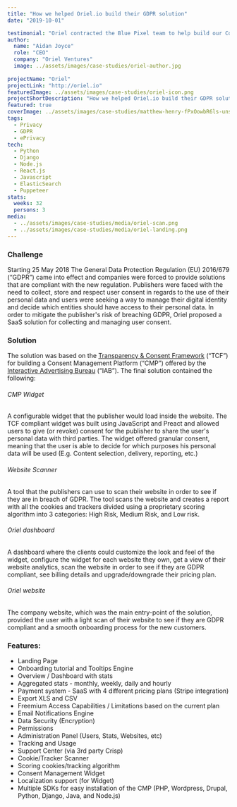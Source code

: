 ```yaml
---
title: "How we helped Oriel.io build their GDPR solution"
date: "2019-10-01"

testimonial: "Oriel contracted the Blue Pixel team to help build our Consent Management Solution. Without their help and development skills, we simply could not have delivered this project to plan. They delivered on time, to spec and in the budget, so I have no hesitation in recommending their company and will definitely use them again."
author:
  name: "Aidan Joyce"
  role: "CEO"
  company: "Oriel Ventures"
  image: ../assets/images/case-studies/oriel-author.jpg
  
projectName: "Oriel"
projectLink: "http://oriel.io"
featuredImage: ../assets/images/case-studies/oriel-icon.png
projectShortDescription: "How we helped Oriel.io build their GDPR solution."
featured: true
coverImage: ../assets/images/case-studies/matthew-henry-fPxOowbR6ls-unsplash.png
tags:
  - Privacy
  - GDPR
  - ePrivacy
tech:
  - Python
  - Django
  - Node.js
  - React.js
  - Javascript
  - ElasticSearch
  - Puppeteer
stats:
  weeks: 32
  persons: 3
media:
  - ../assets/images/case-studies/media/oriel-scan.png
  - ../assets/images/case-studies/media/oriel-landing.png
---
```


### Challenge
Starting 25 May 2018 The General Data Protection Regulation (EU) 2016/679 (“GDPR”) came into effect and companies were forced 
to provide solutions that are compliant with the new regulation. Publishers were faced with the need to collect, store and respect 
user consent in regards to the use of their personal data and users were seeking a way to manage their digital identity and decide 
which entities should have access to their personal data. In order to mitigate the publisher's risk of breaching GDPR, Oriel proposed 
a SaaS solution for collecting and managing user consent.


### Solution
The solution was based on the [Transparency & Consent Framework](https://iabeurope.eu/tcf-for-cmps/) (“TCF”) 
for building a Consent Management Platform (“CMP”) offered by the [Interactive Advertising Bureau](https://www.iab.com/) (“IAB”).
The final solution contained the following:

###### CMP Widget
A configurable widget that the publisher would load inside the website. The TCF compliant widget was built using JavaScript and Preact 
and allowed users to give (or revoke) consent for the publisher to share the user's personal data with third parties. The widget offered 
granular consent, meaning that the user is able to decide for which purposes his personal data will be used (E.g. Content selection, delivery, reporting, etc.)

###### Website Scanner
A tool that the publishers can use to scan their website in order to see if they are in breach of GDPR. The tool scans 
the website and creates a report with all the cookies and trackers divided using a proprietary scoring algorithm into 
3 categories: High Risk, Medium Risk, and Low risk.

###### Oriel dashboard
A dashboard where the clients could customize the look and feel of the widget, configure the widget for each website they own,
get a view of their website analytics, scan the website in order to see if they are GDPR compliant,
see billing details and upgrade/downgrade their pricing plan. 

###### Oriel website
The company website, which was the main entry-point of the solution, provided the user with a light scan of their
website to see if they are GDPR compliant and a smooth onboarding process for the new customers.

### Features:
- Landing Page
- Onboarding tutorial and Tooltips Engine
- Overview / Dashboard with stats
- Aggregated stats - monthly, weekly, daily and hourly
- Payment system - SaaS with 4 different pricing plans (Stripe integration)
- Export XLS and CSV
- Freemium Access Capabilities / Limitations based on the current plan
- Email Notifications Engine
- Data Security (Encryption)
- Permissions
- Administration Panel (Users, Stats, Websites, etc)
- Tracking and Usage
- Support Center (via 3rd party Crisp)
- Cookie/Tracker Scanner
- Scoring cookies/tracking algorithm
- Consent Management Widget
- Localization support (for Widget)
- Multiple SDKs for easy installation of the CMP (PHP, Wordpress, Drupal, Python, Django, Java, and Node.js)
